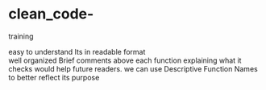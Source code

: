 # clean_code-
training 

easy to understand 
Its in readable format  
well organized 
Brief comments above each function explaining what it checks would help future readers.
we can use Descriptive Function Names to better reflect its purpose 


